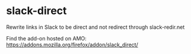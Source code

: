 # slack-direct
Rewrite links in Slack to be direct and not redirect through slack-redir.net

Find the add-on hosted on AMO: https://addons.mozilla.org/firefox/addon/slack_direct/
